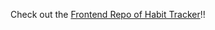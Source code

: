 Check out the [Frontend Repo of Habit Tracker](https://github.com/fernandocorrearuiz/HabitTracker-frontend)!!

